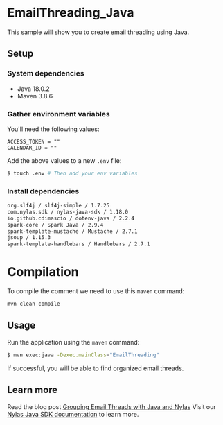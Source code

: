 # EmailThreading_Java

This sample will show you to create email threading using Java.

## Setup

### System dependencies

- Java 18.0.2
- Maven 3.8.6

### Gather environment variables

You'll need the following values:

```text
ACCESS_TOKEN = ""
CALENDAR_ID = ""
```

Add the above values to a new `.env` file:

```bash
$ touch .env # Then add your env variables
```

### Install dependencies

```bash
org.slf4j / slf4j-simple / 1.7.25
com.nylas.sdk / nylas-java-sdk / 1.18.0
io.github.cdimascio / dotenv-java / 2.2.4
spark-core / Spark Java / 2.9.4
spark-template-mustache / Mustache / 2.7.1
jsoup / 1.15.3
spark-template-handlebars / Handlebars / 2.7.1
```

# Compilation

To compile the comment we need to use this `maven` command:

```bash
mvn clean compile
```

## Usage

Run the application using the `maven` command:

```bash
$ mvn exec:java -Dexec.mainClass="EmailThreading"
```

If successful, you will be able to find organized email threads.


## Learn more

Read the blog post [Grouping Email Threads with Java and Nylas](https://www.nylas.com/blog/grouping-email-threads-with-java-and-nylas-dev/)
Visit our [Nylas Java SDK documentation](https://developer.nylas.com/docs/developer-tools/sdk/java-sdk/) to learn more.
